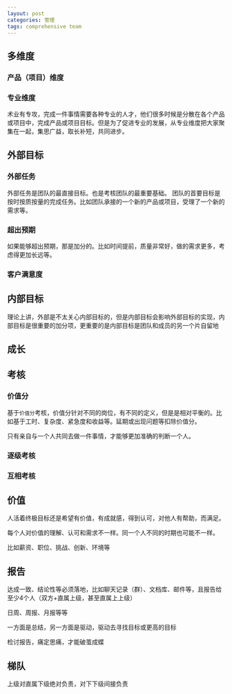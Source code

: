 ```yaml
---
layout: post
categories: 管理
tags: comprehensive team
---
```




## 多维度

### 产品（项目）维度



### 专业维度

术业有专攻，完成一件事情需要各种专业的人才，他们很多时候是分散在各个产品或项目中，完成产品或项目目标。但是为了促进专业的发展，从专业维度把大家聚集在一起，集思广益，取长补短，共同进步。

## 外部目标

### 外部任务
外部任务是团队的最直接目标。也是考核团队的最重要基础。
团队的首要目标是按时按质按量的完成任务。比如团队承接的一个新的产品或项目，受理了一个新的需求等。
### 超出预期
如果能够超出预期，那是加分的。比如时间提前，质量非常好，做的需求更多，考虑得更加长远等。
### 客户满意度

## 内部目标
理论上讲，外部是不太关心内部目标的，但是内部目标会影响外部目标的实现，内部目标是很重要的加分项，更重要的是内部目标是团队和成员的另一个片自留地

## 成长

## 考核

### 价值分

基于`价值分`考核，价值分针对不同的岗位，有不同的定义，但是是相对平衡的。比如基于工时、复杂度、紧急度和收益等。延期或出现问题等扣除价值分。

只有亲自与一个人共同去做一件事情，才能够更加准确的判断一个人。

### 逐级考核

### 互相考核

## 价值

人活着终极目标还是希望有价值，有成就感，得到认可，对他人有帮助，而满足。

每个人对价值的理解、认可和需求不一样。同一个人不同的时期也可能不一样。

比如薪资、职位、挑战、创新、环境等

## 报告

达成一致、结论性等必须落地，比如聊天记录（群）、文档库、邮件等，且报告给至少4个人（双方+直属上级，甚至直属上上级）

日周、周报、月报等等

一方面是总结，另一方面是驱动，驱动去寻找目标或更高的目标

检讨报告，痛定思痛，才能破茧成蝶

## 梯队

上级对直属下级绝对负责，对下下级间接负责